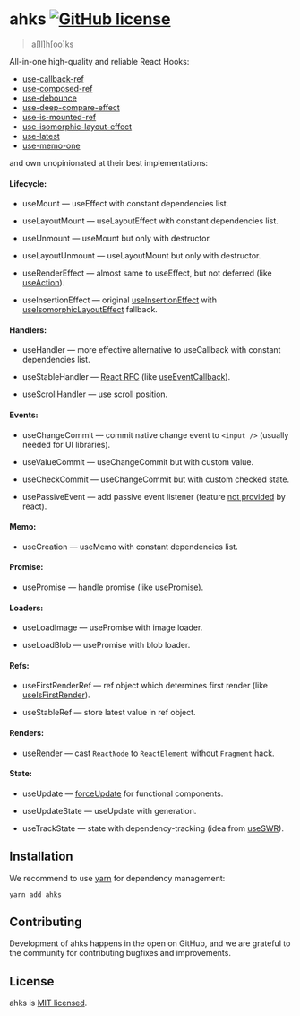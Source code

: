 # ahks [![GitHub license](https://img.shields.io/badge/license-MIT-blue.svg)](https://github.com/eolme/ahks/blob/master/LICENSE)

> a[ll]h[oo]ks

All-in-one high-quality and reliable React Hooks:

- [use-callback-ref](https://npm.im/use-callback-ref)
- [use-composed-ref](https://npm.im/use-composed-ref)
- [use-debounce](https://npm.im/use-debounce)
- [use-deep-compare-effect](https://npm.im/use-deep-compare-effect)
- [use-is-mounted-ref](https://npm.im/use-is-mounted-ref)
- [use-isomorphic-layout-effect](https://npm.im/use-isomorphic-layout-effect)
- [use-latest](https://npm.im/use-latest)
- [use-memo-one](https://npm.im/use-memo-one)

and own unopinionated at their best implementations:

#### Lifecycle:

- useMount — useEffect with constant dependencies list.

- useLayoutMount — useLayoutEffect with constant dependencies list.

- useUnmount — useMount but only with destructor.

- useLayoutUnmount — useLayoutMount but only with destructor.

- useRenderEffect — almost same to useEffect, but not deferred (like [useAction](https://github.com/awmleer/use-action)).

- useInsertionEffect — original [useInsertionEffect](https://reactjs.org/docs/hooks-reference.html#useinsertioneffect) with [useIsomorphicLayoutEffect](https://npm.im/use-isomorphic-layout-effect) fallback.

#### Handlers:

- useHandler — more effective alternative to useCallback with constant dependencies list.

- useStableHandler — [React RFC](https://github.com/reactjs/rfcs/pull/220) (like [useEventCallback](https://github.com/Volune/use-event-callback)).

- useScrollHandler — use scroll position.

#### Events:

- useChangeCommit — commit native change event to `<input />` (usually needed for UI libraries).

- useValueCommit — useChangeCommit but with custom value.

- useCheckCommit — useChangeCommit but with custom checked state.

- usePassiveEvent — add passive event listener (feature [not provided](https://github.com/facebook/react/issues/6436) by react).

#### Memo:

- useCreation — useMemo with constant dependencies list.

#### Promise:

- usePromise — handle promise (like [usePromise](https://github.com/bsonntag/react-use-promise)).

#### Loaders:

- useLoadImage — usePromise with image loader.

- useLoadBlob — usePromise with blob loader.

#### Refs:

- useFirstRenderRef — ref object which determines first render (like [useIsFirstRender](https://usehooks-ts.com/react-hook/use-is-first-render)).

- useStableRef — store latest value in ref object.

#### Renders:

- useRender — cast `ReactNode` to `ReactElement` without `Fragment` hack.

#### State:

- useUpdate — [forceUpdate](https://reactjs.org/docs/react-component.html#forceupdate) for functional components.

- useUpdateState — useUpdate with generation.

- useTrackState — state with dependency-tracking (idea from [useSWR](https://github.com/vercel/swr/blob/a9909668ac21a01c11c76b8e872e322db807b9df/src/utils/state.ts#L8)).

## Installation

We recommend to use [yarn](https://classic.yarnpkg.com/en/docs/install/) for dependency management:

```shell
yarn add ahks
```

## Contributing

Development of ahks happens in the open on GitHub, and we are grateful to the community for contributing bugfixes and improvements.

## License

ahks is [MIT licensed](./LICENSE).
